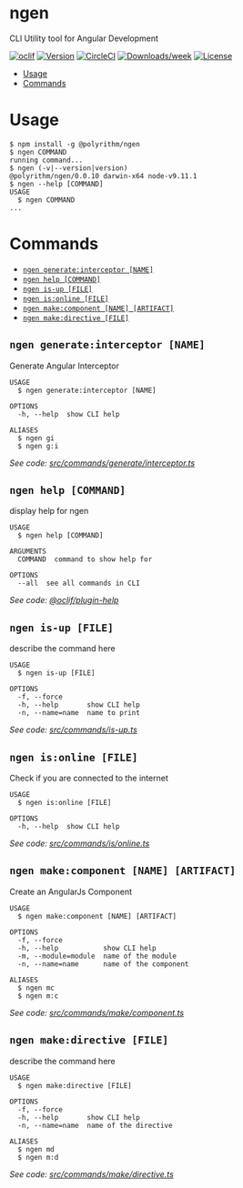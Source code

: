 ngen
====

CLI Utility tool for Angular Development

[![oclif](https://img.shields.io/badge/cli-oclif-brightgreen.svg)](https://oclif.io)
[![Version](https://img.shields.io/npm/v/ngen.svg)](https://npmjs.org/package/ngen)
[![CircleCI](https://circleci.com/gh/Polyrithm/ngen/tree/master.svg?style=shield)](https://circleci.com/gh/Polyrithm/ngen/tree/master)
[![Downloads/week](https://img.shields.io/npm/dw/ngen.svg)](https://npmjs.org/package/ngen)
[![License](https://img.shields.io/npm/l/ngen.svg)](https://github.com/Polyrithm/ngen/blob/master/package.json)

<!-- toc -->
* [Usage](#usage)
* [Commands](#commands)
<!-- tocstop -->
# Usage
<!-- usage -->
```sh-session
$ npm install -g @polyrithm/ngen
$ ngen COMMAND
running command...
$ ngen (-v|--version|version)
@polyrithm/ngen/0.0.10 darwin-x64 node-v9.11.1
$ ngen --help [COMMAND]
USAGE
  $ ngen COMMAND
...
```
<!-- usagestop -->
# Commands
<!-- commands -->
* [`ngen generate:interceptor [NAME]`](#ngen-generateinterceptor-name)
* [`ngen help [COMMAND]`](#ngen-help-command)
* [`ngen is-up [FILE]`](#ngen-is-up-file)
* [`ngen is:online [FILE]`](#ngen-isonline-file)
* [`ngen make:component [NAME] [ARTIFACT]`](#ngen-makecomponent-name-artifact)
* [`ngen make:directive [FILE]`](#ngen-makedirective-file)

## `ngen generate:interceptor [NAME]`

Generate Angular Interceptor

```
USAGE
  $ ngen generate:interceptor [NAME]

OPTIONS
  -h, --help  show CLI help

ALIASES
  $ ngen gi
  $ ngen g:i
```

_See code: [src/commands/generate/interceptor.ts](https://github.com/Polyrithm/ngen/blob/v0.0.10/src/commands/generate/interceptor.ts)_

## `ngen help [COMMAND]`

display help for ngen

```
USAGE
  $ ngen help [COMMAND]

ARGUMENTS
  COMMAND  command to show help for

OPTIONS
  --all  see all commands in CLI
```

_See code: [@oclif/plugin-help](https://github.com/oclif/plugin-help/blob/v2.1.3/src/commands/help.ts)_

## `ngen is-up [FILE]`

describe the command here

```
USAGE
  $ ngen is-up [FILE]

OPTIONS
  -f, --force
  -h, --help       show CLI help
  -n, --name=name  name to print
```

_See code: [src/commands/is-up.ts](https://github.com/Polyrithm/ngen/blob/v0.0.10/src/commands/is-up.ts)_

## `ngen is:online [FILE]`

Check if you are connected to the internet

```
USAGE
  $ ngen is:online [FILE]

OPTIONS
  -h, --help  show CLI help
```

_See code: [src/commands/is/online.ts](https://github.com/Polyrithm/ngen/blob/v0.0.10/src/commands/is/online.ts)_

## `ngen make:component [NAME] [ARTIFACT]`

Create an AngularJs Component

```
USAGE
  $ ngen make:component [NAME] [ARTIFACT]

OPTIONS
  -f, --force
  -h, --help           show CLI help
  -m, --module=module  name of the module
  -n, --name=name      name of the component

ALIASES
  $ ngen mc
  $ ngen m:c
```

_See code: [src/commands/make/component.ts](https://github.com/Polyrithm/ngen/blob/v0.0.10/src/commands/make/component.ts)_

## `ngen make:directive [FILE]`

describe the command here

```
USAGE
  $ ngen make:directive [FILE]

OPTIONS
  -f, --force
  -h, --help       show CLI help
  -n, --name=name  name of the directive

ALIASES
  $ ngen md
  $ ngen m:d
```

_See code: [src/commands/make/directive.ts](https://github.com/Polyrithm/ngen/blob/v0.0.10/src/commands/make/directive.ts)_
<!-- commandsstop -->

